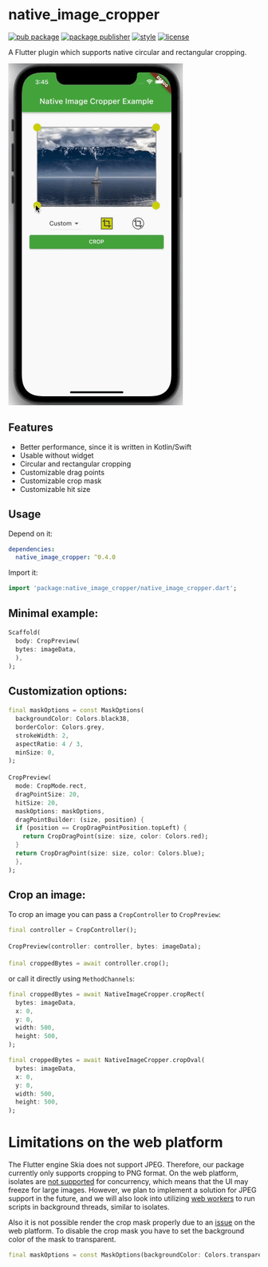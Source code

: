 # native_image_cropper

[![pub package][pub_badge]][pub_badge_link]
[![package publisher][publisher_badge]][publisher_badge_link]
[![style][style_badge]][style_link]
[![license][license_badge]][license_link]

A Flutter plugin which supports native circular and rectangular cropping.

![Preview example](example/screenshots/example.gif "Example")

## Features

* Better performance, since it is written in Kotlin/Swift
* Usable without widget
* Circular and rectangular cropping
* Customizable drag points
* Customizable crop mask
* Customizable hit size

## Usage

Depend on it:

```yaml
dependencies:
  native_image_cropper: ^0.4.0
```

Import it:

```dart
import 'package:native_image_cropper/native_image_cropper.dart';
```

## Minimal example:

```dart
Scaffold(
  body: CropPreview(
  bytes: imageData,
  ),
);
```

## Customization options:

```dart
final maskOptions = const MaskOptions(
  backgroundColor: Colors.black38,
  borderColor: Colors.grey,
  strokeWidth: 2,
  aspectRatio: 4 / 3,
  minSize: 0,
);

CropPreview(
  mode: CropMode.rect,
  dragPointSize: 20,
  hitSize: 20,
  maskOptions: maskOptions,
  dragPointBuilder: (size, position) {
  if (position == CropDragPointPosition.topLeft) {
    return CropDragPoint(size: size, color: Colors.red);
  }
  return CropDragPoint(size: size, color: Colors.blue);
  },
);
```

## Crop an image:

To crop an image you can pass a `CropController` to `CropPreview`:

```dart
final controller = CropController();

CropPreview(controller: controller, bytes: imageData);

final croppedBytes = await controller.crop();
```

or call it directly using `MethodChannels`:

```dart
final croppedBytes = await NativeImageCropper.cropRect(
  bytes: imageData,
  x: 0,
  y: 0,
  width: 500,
  height: 500,
);
```

```dart
final croppedBytes = await NativeImageCropper.cropOval(
  bytes: imageData,
  x: 0,
  y: 0,
  width: 500,
  height: 500,
);
```

# Limitations on the web platform

The Flutter engine Skia does not support JPEG. Therefore, our package currently only supports
cropping to PNG format. On the web platform, isolates are [not supported][concurrency_web] for
concurrency, which means that the UI may freeze for large images.
However, we plan to implement a solution for JPEG support in the future, and we will also look into
utilizing [web workers][web_workers] to run scripts in background threads, similar to isolates.

Also it is not possible render the crop mask properly due to an [issue][issue] on the web platform.
To disable the crop mask you have to set the background color of the mask to transparent.

```dart
final maskOptions = const MaskOptions(backgroundColor: Colors.transparent);
```

[concurrency_web]: https://dart.dev/language/concurrency#concurrency-on-the-web

[pub_badge]: https://img.shields.io/pub/v/native_image_cropper.svg

[pub_badge_link]: https://pub.dartlang.org/packages/native_image_cropper

[publisher_badge]: https://img.shields.io/pub/publisher/native_image_cropper.svg

[publisher_badge_link]: https://pub.dev/publishers/cosee.biz/packages

[license_badge]: https://img.shields.io/github/license/cosee/native_image_cropper

[license_link]: https://github.com/cosee/native_image_cropper/blob/main/native_image_cropper/LICENSE

[style_badge]: https://img.shields.io/badge/style-cosee__lints-brightgreen

[style_link]: https://pub.dev/packages/cosee_lints

[web_workers]: https://developer.mozilla.org/en-US/docs/Web/API/Web_Workers_API/Using_web_workers

[issue]: https://github.com/flutter/flutter/issues/124675 